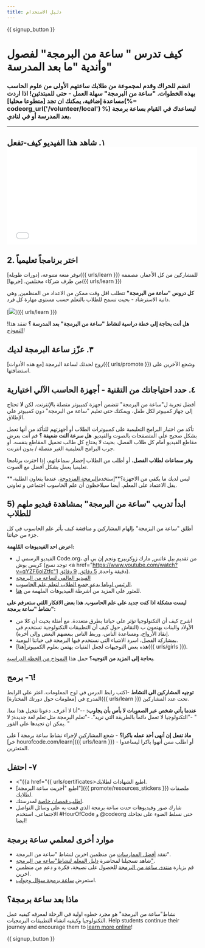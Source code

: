 ```yaml
---
title: دليل الاستخدام
---
```


{{ signup_button }}

# كيف تدرس " ساعة من البرمجة" لفصول وأندية "ما بعد المدرسة"

### انضم للحراك وقدم لمجموعة من طلابك ساعتهم الأولى من علوم الحاسب بهذه الخطوات. "ساعة من البرمجة" سهلة العمل - حتى للمبتدئين! اذا اردت مساعدة إضافية، يمكنك ان تجد [متطوعا محليا](%= codeorg_url('/volunteer/local') %) ليساعدك في القيام بساعة برمجة بعد المدرسة أو في لنادي.

* * *

## ١. شاهد هذا الفيديو كيف-تفعل <iframe width="500" height="255" src="//www.youtube.com/embed/SrnvvWDm73k" frameborder="0" allowfullscreen mark="crwd-mark"></iframe> 

## 2. اختر برنامجاً تعليمياً

نوفر متعة متنوعة، [دورات طويلة]({{ urls/learn }}) للمشاركين من كل الأعمار، مصممة من طرف شركاء مختلفين. [جربها]({{ urls/learn }})

**كل دروس "ساعة من البرمجة"** تتطلب اقل وقت ممكن من الاعداد من المنظمين, وهي ذاتية الاسترشاد - بحيث تسمح للطلاب بالتعلم حسب مستوى مهارة كل فرد.

[![](/images/fit-700/tutorials.png)]({{ urls/learn }})

**هل أنت بحاجة إلى خطة دراسية لنشاط "ساعة من البرمجة" بعد المدرسة ؟** تفقد هذا! [النموذج](/files/AfterschoolEducatorLessonPlanOutline.docx)!

## ٣. عزّز ساعة البرمجة لديك

روج لحدثك لساعة البرمجة [مع هذه الأدوات]({{ urls/promote }}) وشجع الآخرين على استضافتها.

## ٤. حدد احتياجاتك من التقنية - أجهزة الحاسب الآلي اختيارية

أفضل تجربة ل"ساعة من البرمجة" تتضمن أجهزة كمبيوتر متصلة بالإنترنت. لكن **لا** تحتاج إلى جهاز كمبيوتر لكل طفل، ويمكنك حتى تعليم "ساعة من البرمجة" دون كمبيوتر على الإطلاق.

تأكد من اختبار البرامج التعليمية على كمبيوترات الطلاب أو أجهزتهم للتأكد من أنها تعمل بشكل صحيح على المتصفحات بالصوت والفيديو. **هل سرعة النت ضعيفة ؟** قم أنت بعرض مقاطع الفيديو أمام كل طلاب الفصل، بحيث لا يحتاج كل طالب تحميل المقاطع بنفسه. أو جرب البرامج التعليمية الغير متصلة / بدون انترنت.

**وفر سماعات لطلاب الفصل**، أو أطلب من الطلاب إحضار سماعاتهم، إذا اخترت برنامجا تعليميا يعمل بشكل أفضل مع الصوت.

**ليس لديك ما يكفي من الاجهزة؟**إستخدم[البرمجة المزدوجة](https://www.youtube.com/watch?v=vgkahOzFH2Q). عندما يتعاون الطلبة، يقل الاعتماد على المعلم. أيضا سيلاحظون أن علم الحاسوب اجتماعي و تعاوني.

## 5) ابدأ تدريب "ساعة من البرمجة" بمشاهدة فيديو ملهم للطلاب

أطلق "ساعة من البزمجة" بإلهام المشاركين و مناقشة كيف يأثر علم الحاسوب في كل جزء من حياتنا.

**اعرض احد الفيديوهات المُلهِمة:**

- الفيديو الرسمي ل Code.org، من تقديم بيل غاتس, مارك زوكربيرج ونجم إن بي أي كريس بوش (توجد نسح <a href="https://www.youtube.com/watch?v=qYZF6oIZtfc"1 دقيقة واحدة</a>, [5 دقائق](https://www.youtube.com/watch?v=nKIu9yen5nc), [9 دقائق](https://www.youtube.com/watch?v=dU1xS07N-FA)).
- [الفيديو العالمي لساعة من البرمجة ](https://www.youtube.com/watch?v=KsOIlDT145A)
- [الرئيس اوباما يدعو جميع الطلاب لتعلم علم الحاسوب](https://www.youtube.com/watch?v=6XvmhE1J9PY).
- للعثور على المزيد من أشرطة الفيديوهات الملهمة من [ هنا](https://www.youtube.com/playlist?list=PLzdnOPI1iJNfpD8i4Sx7U0y2MccnrNZuP).

**ليست مشكلة اذا كنت جديد على علم الحاسوب. هذا بعض الافكار اللتي ستعرفم على نشاط "ساعة برمجة":**

- اشرح كيف أن التكنولوجيا تؤثر على حياتنا بطرق متعددة، مع أمثلة بحيث أن كلا من الأولاد والبنات يهتمون ب (النقاش حول كيف أن التطبيقات التكنولوجية تستخدم في إنقاذ الأرواح، ومساعدة الناس، وربط الناس ببعضهم البعض وإلى أخره).
- بمشاركة الفصل، اسرد الاشياء التي نستخدم فيها البرمجة في حياتنا اليومية.
- هذه بعض التوجيهات لجعل الفتيات يهتمن بعلوم الكمبيوتر[هنا]({{ urls/girls }}).

**بحاجة إلى المزيد من التوجيه؟** حمل هذا [ النموذج من الخطة الدراسية](/files/AfterschoolEducatorLessonPlanOutline.docx).

## ٦- برمج!

**توجيه المشاركين الى النشاط** -اكتب رابط الدرس في لوح المعلومات. اعثر على الرابط المدرج في [معلومات حول دورتك المختارة]({{ urls/learn }}) تحت عدد المشاركين.

**عندما يأتي شخص عبر الصعوبات لا بأس بأن يجاوب:** --"أنا لا أعرف. دعونا نتخيل هذا معا. " -"التكنولوجيا لا تعمل دائماً بالطريقة التي نريد". -"تعلم البرمجة مثل تعلم لغة جديدة; لا يمكن ان تجيدها على الفور. "

**ماذ تفعل إن أنهى أحد عمله باكرا؟** - شجع المشاركين لإجراء نشاط ساعة برمجة آ على [خر hourofcode.com/learn]({{ urls/learn }}) - أو اطلب ممن أنهوا باكرا ليساعدوا المتعثرين.

## ٧- احتفل

- <"{{a href="{{ urls/certificates>اطبع الشهادات</a> لطلابك.
- [اطبع "أجريت ساعة البرمجة"]({{ promote/resources_stickers }}) ملصقات لطلابك.
- [اطلب قمصان خاصة](http://blog.code.org/post/132608499493/hour-of-code-shirts-and-more) لمدرستك.
- شارك صور وفيديوهات حدث ساعة برمجة الذي قمت به على وسائل التواصل الاجتماعي. استخدم #HourOfCode و @codeorg حتى نسلط الضوء على نجاحك ايضا!

## موارد أخرى لمعلمي ساعة برمجة

- تفقد [ أفضل الممارسات](http://www.slideshare.net/TeachCode/hour-of-code-best-practices-for-successful-educators-51273466) من منظمين اخرين لنشاط "ساعة من البرمجة".
- شاهد تسجيلنا لمحاضرة [ دليل المعلم لنشاط"ساعة من البرمجة"](https://youtu.be/EJeMeSW2-Mw).
- قم بزيارة [ منتدى ساعة من البرمجة](http://forum.code.org/c/plc/hour-of-code) للحصول على نصيحة، فكرة و دعم من منظمين اخرين.
- استعرض [ساعة برمجة سؤال وجواب](https://support.code.org/hc/en-us/categories/200147083-Hour-of-Code).

## ماذا بعد ساعة برمجة؟

نشاط"ساعة من البرمجة" هو مجرد خطوه اولية في الرحلة لمعرفه كيفيه عمل التكنولوجيا وكيفيه انشاء التطبيقات البرمجيات. Help students continue their journey and encourage them to [learn more online](/beyond)!

{{ signup_button }}
